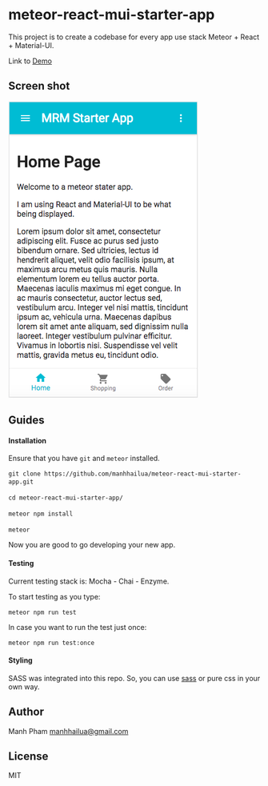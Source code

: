# meteor-react-mui-starter-app

This project is to create a codebase for every app use stack Meteor + React + Material-UI.

Link to [Demo](https://meteor-react-mui-starter-app.herokuapp.com/)

## Screen shot

<img src="https://github.com/manhhailua/meteor-react-mui-starter-app/raw/master/public/screen-shot.png" alt="mobile-screen-shot" />

## Guides

#### Installation

Ensure that you have `git` and `meteor` installed.

```
git clone https://github.com/manhhailua/meteor-react-mui-starter-app.git

cd meteor-react-mui-starter-app/

meteor npm install

meteor
```

Now you are good to go developing your new app.

#### Testing

Current testing stack is: Mocha - Chai - Enzyme.

To start testing as you type:

```
meteor npm run test
```

In case you want to run the test just once:

```
meteor npm run test:once
```

#### Styling

SASS was integrated into this repo. So, you can use [sass](http://sass-lang.com/) or pure css in your own way.

## Author

Manh Pham <manhhailua@gmail.com>

## License

MIT